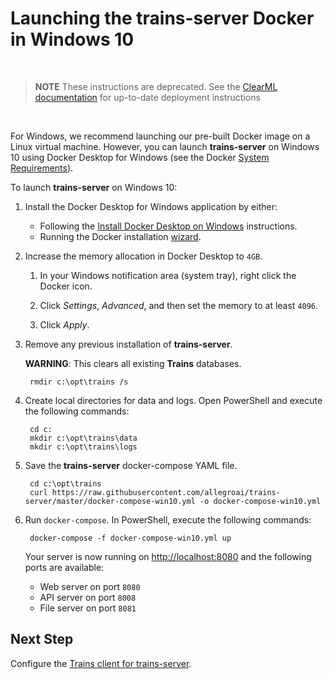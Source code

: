 # Launching the **trains-server** Docker in Windows 10

<br/>

> **NOTE** These instructions are deprecated. See the [ClearML documentation](https://clear.ml/docs/latest/docs/deploying_clearml/clearml_server) 
> for up-to-date deployment instructions 

<br/>

For Windows, we recommend launching our pre-built Docker image on a Linux virtual machine. 
However, you can launch **trains-server** on Windows 10 using Docker Desktop for Windows (see the Docker [System Requirements](https://docs.docker.com/docker-for-windows/install/#system-requirements)).

To launch **trains-server** on Windows 10:

1. Install the Docker Desktop for Windows application by either:

    * Following the [Install Docker Desktop on Windows](https://docs.docker.com/docker-for-windows/install/) instructions.
    * Running the Docker installation [wizard](https://hub.docker.com/?overlay=onboarding).

1. Increase the memory allocation in Docker Desktop to `4GB`.

    1. In your Windows notification area (system tray), right click the Docker icon.
    
    1. Click *Settings*, *Advanced*, and then set the memory to at least `4096`. 
    
    1. Click *Apply*.
    
1. Remove any previous installation of **trains-server**.

    **WARNING**: This clears all existing **Trains** databases.

        rmdir c:\opt\trains /s

1. Create local directories for data and logs. Open PowerShell and execute the following commands:

        cd c:
        mkdir c:\opt\trains\data
        mkdir c:\opt\trains\logs

1. Save the **trains-server** docker-compose YAML file.
 
        cd c:\opt\trains
        curl https://raw.githubusercontent.com/allegroai/trains-server/master/docker-compose-win10.yml -o docker-compose-win10.yml 
 
1. Run `docker-compose`. In PowerShell, execute the following commands:

        docker-compose -f docker-compose-win10.yml up
   
    Your server is now running on [http://localhost:8080](http://localhost:8080) and the following ports are available:

    * Web server on port `8080`
    * API server on port `8008`
    * File server on port `8081`

## Next Step

Configure the [Trains client for trains-server](https://github.com/allegroai/trains/blob/master/README.md#configuration).